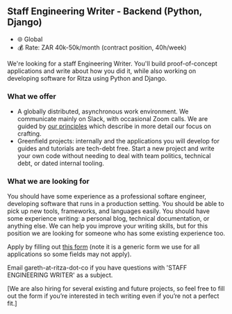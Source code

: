 ## Staff Engineering Writer - Backend (Python, Django)

- 🌐 Global
- 💰 Rate: ZAR 40k-50k/month (contract position, 40h/week)

We're looking for a staff Engineering Writer. You'll build proof-of-concept applications and write about how you did it, while also working on developing software for Ritza using Python and Django.

### What we offer

* A globally distributed, asynchronous work environment. We communicate mainly on Slack, with occasional Zoom calls. We are guided by [our principles](https://ritza.co/handbook/how-we-work/principles/) which describe in more detail our focus on crafting.
* Greenfield projects: internally and the applications you will develop for guides and tutorials are tech-debt free. Start a new project and write your own code without needing to deal with team politics, technical debt, or dated internal tooling.

### What we are looking for

You should have some experience as a professional softare engineer, developing software that runs in a production setting. You should be able to pick up new tools, frameworks, and languages easily. You should have some experience writing: a personal blog, technical documentation, or anything else. We can help you improve your writing skills, but for this position we are looking for someone who has some existing experience too.

Apply by filling out [this form](https://forms.gle/iWTKqA6cgzKePGoL7) (note it is a generic form we use for all applications so some fields may not apply).

Email gareth-at-ritza-dot-co if you have questions with 'STAFF ENGINEERING WRITER' as a subject.

[We are also hiring for several existing and future projects, so feel free to fill out the form if you’re interested in tech writing even if you’re not a perfect fit.]
